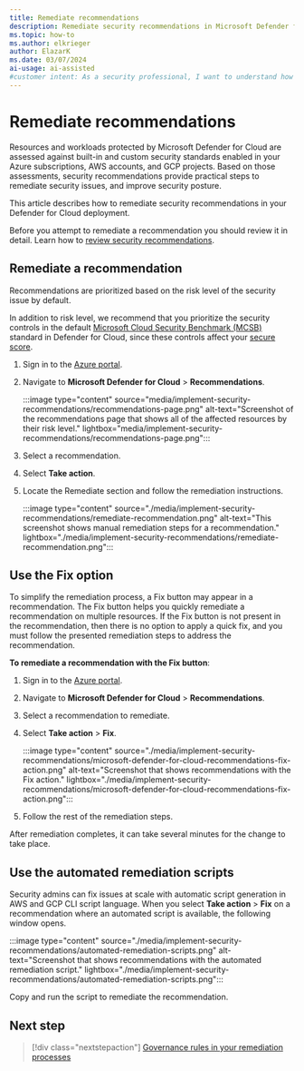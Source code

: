 ```yaml
---
title: Remediate recommendations
description: Remediate security recommendations in Microsoft Defender for Cloud to improve the security posture of your environments.
ms.topic: how-to
ms.author: elkrieger
author: ElazarK
ms.date: 03/07/2024
ai-usage: ai-assisted
#customer intent: As a security professional, I want to understand how to remediate security recommendations in Microsoft Defender for Cloud so that I can improve my security posture.
---
```


# Remediate recommendations

Resources and workloads protected by Microsoft Defender for Cloud are assessed against built-in and custom security standards enabled in your Azure subscriptions, AWS accounts, and GCP projects. Based on those assessments, security recommendations provide practical steps to remediate security issues, and improve security posture.

This article describes how to remediate security recommendations in your Defender for Cloud deployment.

Before you attempt to remediate a recommendation you should review it in detail. Learn how to [review security recommendations](review-security-recommendations.md).

## Remediate a recommendation

Recommendations are prioritized based on the risk level of the security issue by default.

In addition to risk level, we recommend that you prioritize the security controls in the default [Microsoft Cloud Security Benchmark (MCSB)](concept-regulatory-compliance.md) standard in Defender for Cloud, since these controls affect your [secure score](secure-score-security-controls.md).

1. Sign in to the [Azure portal](https://portal.azure.com).

1. Navigate to **Microsoft Defender for Cloud** > **Recommendations**.

    :::image type="content" source="media/implement-security-recommendations/recommendations-page.png" alt-text="Screenshot of the recommendations page that shows all of the affected resources by their risk level." lightbox="media/implement-security-recommendations/recommendations-page.png":::

1. Select a recommendation.

1. Select **Take action**.

1. Locate the Remediate section and follow the remediation instructions.

    :::image type="content" source="./media/implement-security-recommendations/remediate-recommendation.png" alt-text="This screenshot shows manual remediation steps for a recommendation." lightbox="./media/implement-security-recommendations/remediate-recommendation.png":::

## Use the Fix option


To simplify the remediation process, a Fix button may appear in a recommendation. The Fix button helps you quickly remediate a recommendation on multiple resources. If the Fix button is not present in the recommendation, then there is no option to apply a quick fix, and you must follow the presented remediation steps to address the recommendation.

**To remediate a recommendation with the Fix button**:

1. Sign in to the [Azure portal](https://portal.azure.com).

1. Navigate to **Microsoft Defender for Cloud** > **Recommendations**.

1. Select a recommendation to remediate.

1. Select **Take action** > **Fix**.

    :::image type="content" source="./media/implement-security-recommendations/microsoft-defender-for-cloud-recommendations-fix-action.png" alt-text="Screenshot that shows recommendations with the Fix action." lightbox="./media/implement-security-recommendations/microsoft-defender-for-cloud-recommendations-fix-action.png":::

1. Follow the rest of the remediation steps.

After remediation completes, it can take several minutes for the change to take place.

## Use the automated remediation scripts

Security admins can fix issues at scale with automatic script generation in AWS and GCP CLI script language. When you select **Take action** > **Fix** on a recommendation where an automated script is available, the following window opens.

:::image type="content" source="./media/implement-security-recommendations/automated-remediation-scripts.png" alt-text="Screenshot that shows recommendations with the automated remediation script." lightbox="./media/implement-security-recommendations/automated-remediation-scripts.png":::

Copy and run the script to remediate the recommendation.

## Next step

> [!div class="nextstepaction"]
> [Governance rules in your remediation processes](governance-rules.md)
